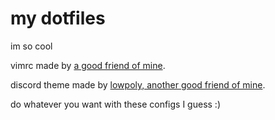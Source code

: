 # my dotfiles
im so cool

vimrc made by [a good friend of mine](https://github.com/ThePythonicProgrammer).

discord theme made by [lowpoly, another good friend of mine](https://github.com/lowpoly1).

do whatever you want with these configs I guess :)
